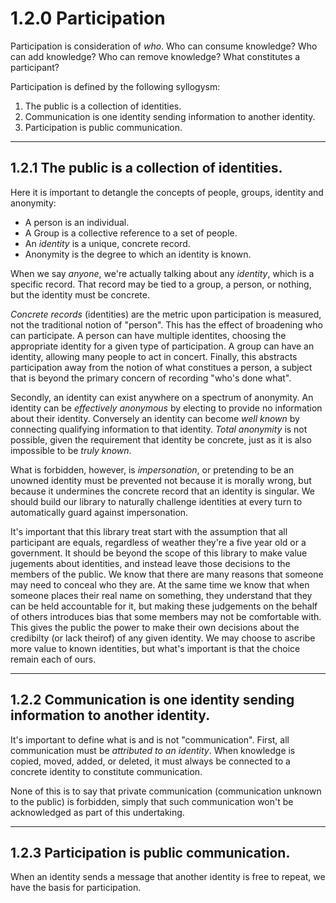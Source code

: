 # 1.2.0 Participation

Participation is consideration of _who_. Who can consume knowledge? Who can add knowledge? Who can remove knowledge? What constitutes a participant?

Participation is defined by the following syllogysm:
1. The public is a collection of identities.
2. Communication is one identity sending information to another identity.
3. Participation is public communication.

** **
## 1.2.1 The public is a collection of identities.

Here it is important to detangle the concepts of people, groups, identity and anonymity:

* A person is an individual.
* A Group is a collective reference to a set of people.
* An _identity_ is a unique, concrete record.
* Anonymity is the degree to which an identity is known.

When we say _anyone_, we're actually talking about any _identity_, which is a specific record. That record may be tied to a group, a person, or nothing, but the identity must be concrete.

_Concrete records_ (identities) are the metric upon participation is measured, not the traditional notion of "person". This has the effect of broadening who can participate. A person can have multiple identites, choosing the appropriate identity for a given type of participation. A group can have an identity, allowing many people to act in concert. Finally, this abstracts participation away from the notion of what constitues a person, a subject that is beyond the primary concern of recording "who's done what".

Secondly, an identity can exist anywhere on a spectrum of anonymity. An identity can be _effectively anonymous_ by electing to provide no information about their identity. Conversely an identity can become _well known_ by connecting qualifying information to that identity. _Total anonymity_ is not possible, given the requirement that identity be concrete, just as it is also impossible to be _truly known_.

What is forbidden, however, is _impersonation_, or pretending to be an unowned identity must be prevented not because it is morally wrong, but because it undermines the concrete record that an identity is singular. We should build our library to naturally challenge identities at every turn to automatically guard against impersonation.

It's important that this library treat start with the assumption that all participant are equals, regardless of weather they're a five year old or a government. It should be beyond the scope of this library to make value jugements about identities, and instead leave those decisions to the members of the public. We know that there are many reasons that someone may need to conceal who they are. At the same time we know that when someone places their real name on something, they understand that they can be held accountable for it, but making these judgements on the behalf of others introduces bias that some members may not be comfortable with. This gives the public the power to make their own decisions about the credibilty (or lack theirof) of any given identity. We may choose to ascribe more value to known identities, but what's important is that the choice remain each of ours.


** **
## 1.2.2 Communication is one identity sending information to another identity.

It's important to define what is and is not "communication". First, all communication must be _attributed to an identity_. When knowledge is copied, moved, added, or deleted, it must always be connected to a concrete identity to constitute communication.

None of this is to say that private communication (communication unknown to the public) is forbidden, simply that such communication won't be acknowledged as part of this undertaking.


** **
## 1.2.3 Participation is public communication.

When an identity sends a message that another identity is free to repeat, we have the basis for participation.